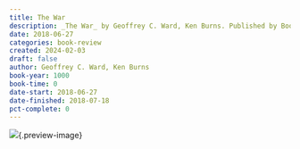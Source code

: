 ```yaml
---
title: The War
description: _The War_ by Geoffrey C. Ward, Ken Burns. Published by Books on Tape, with ISBN 9780739357293.0. Read on 2018-06-27
date: 2018-06-27
categories: book-review
created: 2024-02-03
draft: false
author: Geoffrey C. Ward, Ken Burns
book-year: 1000
book-time: 0
date-start: 2018-06-27
date-finished: 2018-07-18
pct-complete: 0
---
```


![](https://img2.od-cdn.com/ImageType-100/1191-1/{656158BB-BDC1-4A83-A42E-417457DDEDF9}Img100.jpg){.preview-image}